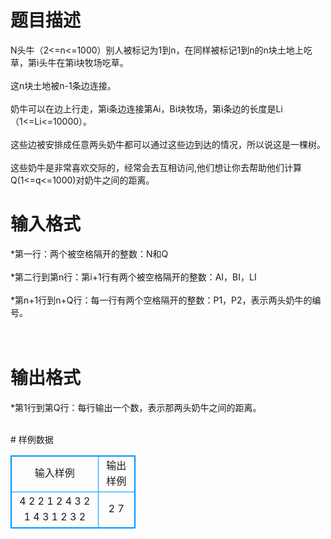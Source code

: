 # 

 
 # 题目描述 
<p>
N头牛（2<=n<=1000）别人被标记为1到n，在同样被标记1到n的n块土地上吃草，第i头牛在第i块牧场吃草。<br><br>这n块土地被n-1条边连接。<br><br>奶牛可以在边上行走，第i条边连接第Ai，Bi块牧场，第i条边的长度是Li（1<=Li<=10000）。<br><br>这些边被安排成任意两头奶牛都可以通过这些边到达的情况，所以说这是一棵树。<br><br>这些奶牛是非常喜欢交际的，经常会去互相访问,他们想让你去帮助他们计算Q(1<=q<=1000)对奶牛之间的距离。<br></p> 

 
 # 输入格式 
<p>
*第一行：两个被空格隔开的整数：N和Q<br><br>*第二行到第n行：第i+1行有两个被空格隔开的整数：AI，BI，LI<br><br>*第n+1行到n+Q行：每一行有两个空格隔开的整数：P1，P2，表示两头奶牛的编号。<br><br><br></p> 

 
 # 输出格式 
<p>
*第1行到第Q行：每行输出一个数，表示那两头奶牛之间的距离。<br><br></p> 
# 样例数据
<style>
        table,table tr th, table tr td { border:1px solid #0094ff; }
        table { width: 200px; min-height: 25px; line-height: 25px; text-align: center; border-collapse: collapse;}   
    </style>
<table>
	<tr>
		<td>输入样例</td>
		<td>输出样例</td>
	</tr>
<tr><td>4 2
2 1 2
4 3 2
1 4 3
1 2
3 2
</td><td>2
7</td></tr></table>

